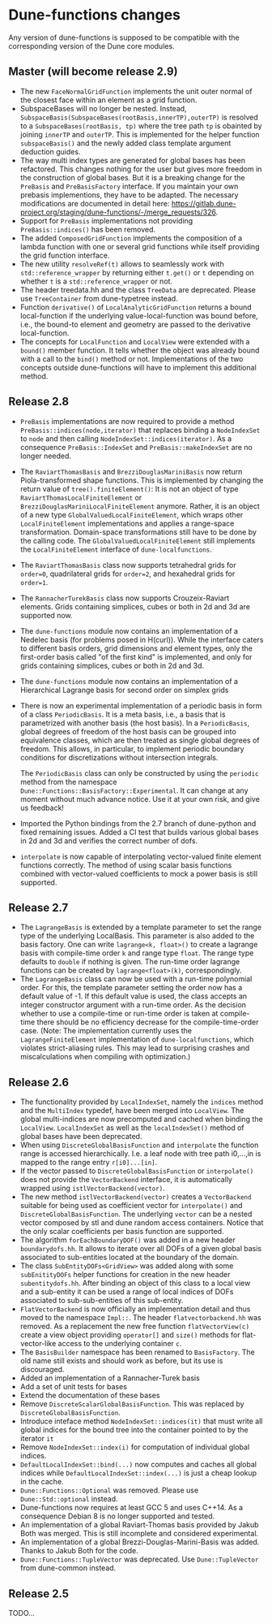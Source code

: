 # Dune-functions changes

Any version of dune-functions is supposed to be compatible with the
corresponding version of the Dune core modules.

## Master (will become release 2.9)

- The new `FaceNormalGridFunction` implements the unit outer normal
  of the closest face within an element as a grid function.
- SubspaceBases will no longer be nested. Instead,
  `SubspaceBasis(SubspaceBases(rootBasis,innerTP),outerTP)`
  is resolved to a `SubspaceBases(rootBasis, tp)` where the tree path `tp`
  is obainted by joining `innerTP` and `outerTP`.
  This is implemented for the helper function `subspaceBasis()`
  and the newly added class template argument deduction guides.
- The way multi index types are generated for global bases has been refactored.
  This changes nothing for the user but gives more freedom in the construction
  of global bases.
  But it is a breaking change for the `PreBasis` and `PreBasisFactory` interface.
  If you maintain your own prebasis implementions, they have to be adapted.
  The necessary modifications are documented in detail here: https://gitlab.dune-project.org/staging/dune-functions/-/merge_requests/326.
- Support for `PreBasis` implementations not providing `PreBasis::indices()`
  has been removed.
- The added `ComposedGridFunction` implements the composition of a
  lambda function with one or several grid functions while itself
  providing the grid function interface.
- The new utility `resolveRef(t)` allows to seamlessly work with
  `std::reference_wrapper` by returning either `t.get()` or `t`
  depending on whether `t` is a  `std::reference_wrapper` or not.
- The header treedata.hh and the class `TreeData` are deprecated.
  Please use `TreeContainer` from dune-typetree instead.
- Function `derivative()` of `LocalAnalyticGridFunction` returns a bound
  local-function if the underlying value-local-function was bound before, i.e.,
  the bound-to element and geometry are passed to the derivative local-function.
- The concepts for `LocalFunction` and `LocalView` were extended with
  a `bound()` member function. It tells whether the object was already
  bound with a call to the `bind()` method or not.  Implementations of
  the two concepts outside dune-functions will have to implement this
  additional method.

## Release 2.8

- `PreBasis` implementations are now required to provide a method
  `PreBasis::indices(node,iterator)` that replaces binding a `NodeIndexSet`
  to `node` and then calling `NodeIndexSet::indices(iterator)`.
  As a consequence `PreBasis::IndexSet` and `PreBasis::makeIndexSet`
  are no longer needed.

- The `RaviartThomasBasis` and `BrezziDouglasMariniBasis` now return
  Piola-transformed shape functions.  This is implemented by changing
  the return value of `tree().finiteElement()`: It is not an object
  of type `RaviartThomasLocalFiniteElement`
  or `BrezziDouglasMariniLocalFiniteElement` anymore. Rather, it is
  an object of a new type `GlobalValuedLocalFiniteElement`, which wraps
  other `LocalFiniteElement` implementations and applies a range-space
  transformation.  Domain-space transformations still have to be done
  by the calling code. The `GlobalValuedLocalFiniteElement` still
  implements the `LocalFiniteElement` interface of `dune-localfunctions`.

- The `RaviartThomasBasis` class now supports tetrahedral grids for `order=0`,
  quadrilateral grids for `order=2`, and hexahedral grids for `order=1`.

- The `RannacherTurekBasis` class now supports Crouzeix-Raviart elements.
  Grids containing simplices, cubes or both in 2d and 3d are supported now.

- The `dune-functions` module now contains an implementation of a
  Nedelec basis (for problems posed in H(curl)).  While the interface
  caters to different basis orders, grid dimensions and element types,
  only the first-order basis called "of the first kind" is implemented,
  and only for grids containing simplices, cubes or both in 2d and 3d.

- The `dune-functions` module now contains an implementation of a Hierarchical Lagrange
  basis for second order on simplex grids

- There is now an experimental implementation of a periodic basis in form
  of a class `PeriodicBasis`.  It is a meta basis, i.e., a basis that is
  parametrized with another basis (the host basis).  In a `PeriodicBasis`,
  global degrees of freedom of the host basis can be grouped into
  equivalence classes, which are then treated as single global degrees
  of freedom.  This allows, in particular, to implement periodic
  boundary conditions for discretizations without intersection integrals.

  The `PeriodicBasis` class can only be constructed by using the `periodic`
  method from the namespace `Dune::Functions::BasisFactory::Experimental`.
  It can change at any moment without much advance notice.  Use it at your
  own risk, and give us feedback!

- Imported the Python bindings from the 2.7 branch of dune-python and fixed remaining issues.
  Added a CI test that builds various global bases in 2d and 3d  and verifies the correct number of dofs.

- `interpolate` is now capable of interpolating vector-valued finite element functions correctly.
  The method of using scalar basis functions combined with vector-valued coefficients to mock a power basis is still supported.

## Release 2.7

- The `LagrangeBasis` is extended by a template parameter to set the range type of
  the underlying LocalBasis. This parameter is also added to the basis factory.
  One can write `lagrange<k, float>()` to create a lagrange basis with compile-time
  order `k` and range type `float`. The range type defaults to `double` if
  nothing is given. The run-time order lagrange functions can be created by
  `lagrange<float>(k)`, correspondingly.
- The `LagrangeBasis` class can now be used with a run-time polynomial order.
  For this, the template parameter setting the order now has a default value of -1.
  If this default value is used, the class accepts an integer constructor
  argument with a run-time order.  As the decision whether to use a compile-time
  or run-time order is taken at compile-time there should be no efficiency
  decrease for the compile-time-order case.
  (Note: The implementation currently uses the `LagrangeFiniteElement`
  implementation of `dune-localfunctions`, which violates strict-aliasing rules.
  This may lead to surprising crashes and miscalculations when compiling
  with optimization.)

## Release 2.6

- The functionality provided by `LocalIndexSet`, namely the `indices`
  method and the `MultiIndex` typedef, have been merged into
  `LocalView`.  The global multi-indices are now precomputed and cached
  when binding the `LocalView`. `LocalIndexSet` as well as the `localIndexSet()`
  method of global bases have been deprecated.
- When using `DiscreteGlobalBasisFunction` and `interpolate` the
  function range is accessed hierarchically. I.e. a leaf node
  with tree path i0,...,in is mapped to the range entry `r[i0]...[in]`.
- If the vector passed to `DiscreteGlobalBasisFunction` or `interpolate()`
  does not provide the `VectorBackend` interface, it is automatically
  wrapped using `istlVectorBackend(vector)`.
- The new method `istlVectorBackend(vector)` creates a `VectorBackend`
  suitable for being used as coefficient vector for `interpolate()`
  and `DiscreteGlobalBasisFunction`. The underlying `vector` can
  be a nested vector composed by stl and dune random access containers.
  Notice that the only scalar coefficients per basis function are supported.
- The algorithm `forEachBoundaryDOF()` was added in a new header `boundarydofs.hh`.
  It allows to iterate over all DOFs of a given global basis associated to sub-entities
  located at the boundary of the domain.
- The class `SubEntityDOFs<GridView>` was added along with some `subEnitityDOFs`
  helper functions for creation in the new header `subentitydofs.hh`. After
  binding an object of this class to a local view and a sub-entity it can be
  used a range of local indices of DOFs associated to sub-sub-entities of this sub-entity.
- `FlatVectorBackend` is now officially an implementation detail and thus moved
  to the namespace `Impl::`. The header `flatvectorbackend.hh` was removed.
  As a replacement the new free function `flatVectorView(c)` create a view
  object providing `operator[]` and `size()` methods for flat-vector-like
  access to the underlying container `c`.
- The `BasisBuilder` namespace has been renamed to `BasisFactory`.
  The old name still exists and should work as before, but its use
  is discouraged.
- Added an implementation of a Rannacher-Turek basis
- Add a set of unit tests for bases
- Extend the documentation of these bases
- Remove `DiscreteScalarGlobalBasisFunction`. This was replaced by `DiscreteGlobalBasisFunction`.
- Introduce inteface method `NodeIndexSet::indices(it)` that must write all global
  indices for the bound tree into the container pointed to by the iterator `it`
- Remove `NodeIndexSet::index(i)` for computation of individual global indices.
- `DefaultLocalIndexSet::bind(...)` now computes and caches all global indices
  while `DefaultLocalIndexSet::index(...)` is just a cheap lookup in the cache.
- `Dune::Functions::Optional` was removed. Please use `Dune::Std::optional` instead.
- Dune-functions now requires at least GCC 5 and uses C++14. As a consequence
  Debian 8 is no longer supported and tested.
- An implementation of a global Raviart-Thomas basis provided by Jakub Both was merged.
  This is still incomplete and considered experimental.
- An implementation of a global Brezzi-Douglas-Marini-Basis was added.  Thanks to Jakub Both
  for the code.
- `Dune::Functions::TupleVector` was deprecated. Use `Dune::TupleVector` from dune-common instead.

## Release 2.5

TODO...
